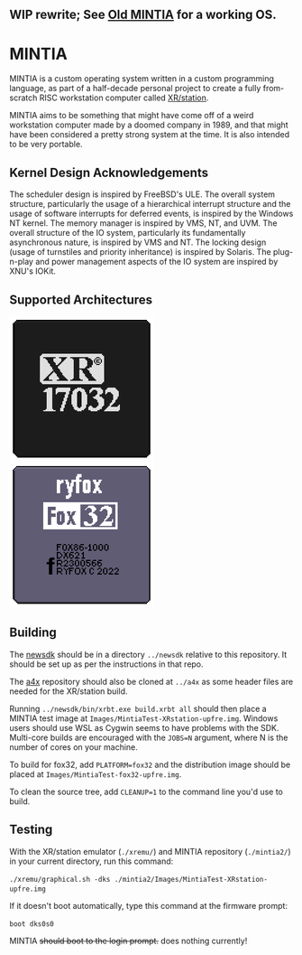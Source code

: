 ## WIP rewrite; See [Old MINTIA](http://github.com/xrarch/mintia) for a working OS.

# MINTIA

MINTIA is a custom operating system written in a custom programming language, as
part of a half-decade personal project to create a fully from-scratch RISC
workstation computer called [XR/station](https://github.com/xrarch/xremu).

MINTIA aims to be something that might have come off of a weird workstation
computer made by a doomed company in 1989, and that might have been considered
a pretty strong system at the time. It is also intended to be very portable.

## Kernel Design Acknowledgements

The scheduler design is inspired by FreeBSD's ULE. The overall system structure,
particularly the usage of a hierarchical interrupt structure and the usage of
software interrupts for deferred events, is inspired by the Windows NT kernel.
The memory manager is inspired by VMS, NT, and UVM. The overall structure of the
IO system, particularly its fundamentally asynchronous nature, is inspired by
VMS and NT. The locking design (usage of turnstiles and priority inheritance) is
inspired by Solaris. The plug-n-play and power management aspects of the IO
system are inspired by XNU's IOKit.

## Supported Architectures

<a href="https://github.com/xrarch/xremu"><img src="https://raw.githubusercontent.com/xrarch/mintia2/main/badge-17032.png" width="256"></a>
<a href="https://github.com/fox32-arch/fox32"><img src="https://raw.githubusercontent.com/xrarch/mintia2/main/badge-fox32.png" width="256"></a>

## Building

The [newsdk](http://github.com/xrarch/newsdk) should
be in a directory `../newsdk` relative to this repository. It should be set up as per
the instructions in that repo.

The [a4x](http://github.com/xrarch/a4x) repository should also be cloned at `../a4x`
as some header files are needed for the XR/station build.

Running `../newsdk/bin/xrbt.exe build.xrbt all` should then place a MINTIA test
image at `Images/MintiaTest-XRstation-upfre.img`. Windows users should use WSL
as Cygwin seems to have problems with the SDK. Multi-core builds are encouraged
with the `JOBS=N` argument, where N is the number of cores on your machine.

To build for fox32, add `PLATFORM=fox32` and the distribution image should
be placed at `Images/MintiaTest-fox32-upfre.img`.

To clean the source tree, add `CLEANUP=1` to the command line you'd use to
build.

## Testing

With the XR/station emulator (`./xremu/`) and MINTIA repository (`./mintia2/`) in your current directory, run this command:

`./xremu/graphical.sh -dks ./mintia2/Images/MintiaTest-XRstation-upfre.img`

If it doesn't boot automatically, type this command at the firmware prompt:

`boot dks0s0`

MINTIA ~~should boot to the login prompt.~~ does nothing currently!

